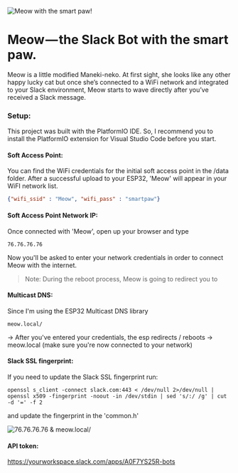 ![Meow with the smart paw!](https://meow.build/assets/images/meow-poster.png "Meow with the smart paw!")


# Meow — the Slack Bot with the smart paw.
Meow is a little modified Maneki-neko. At first sight, she looks like any other happy lucky cat but once she’s connected to a WiFi network and integrated to your Slack environment, Meow starts to wave directly after you’ve received a Slack message.


### Setup:
This project was built with the PlatformIO IDE. So, I recommend you to install the PlatformIO extension for Visual Studio Code before you start.

#### Soft Access Point:
You can find the WiFi credentials for the initial soft access point in the /data folder. After a successful upload to your ESP32, 'Meow' will appear in your WiFI network list.

```json
{"wifi_ssid" : "Meow", "wifi_pass" : "smartpaw"}
```

#### Soft Access Point Network IP: 
Once connected with 'Meow', open up your browser and type

```
76.76.76.76
```
Now you'll be asked to enter your network credentials in order to connect Meow with the internet.
> Note: During the reboot process, Meow is going to redirect you to

#### Multicast DNS:
Since I'm using the ESP32 Multicast DNS library
```
meow.local/
```

-> After you've entered your credentials, the esp redirects / reboots -> meow.local (make sure you're now connected to your network)

#### Slack SSL fingerprint:
If you need to update the Slack SSL fingerprint run:
```
openssl s_client -connect slack.com:443 < /dev/null 2>/dev/null | openssl x509 -fingerprint -noout -in /dev/stdin | sed 's/:/ /g' | cut -d '=' -f 2
```
and update the fingerprint in the 'common.h'




![76.76.76.76 & meow.local/](https://meow.build/assets/images/meow-interface.png "76.76.76.76 & meow.local/")

#### API token:
https://yourworkspace.slack.com/apps/A0F7YS25R-bots
